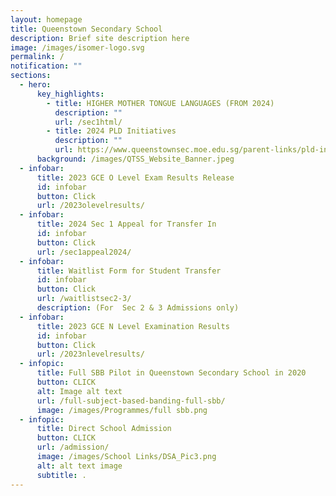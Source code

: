 ```yaml
---
layout: homepage
title: Queenstown Secondary School
description: Brief site description here
image: /images/isomer-logo.svg
permalink: /
notification: ""
sections:
  - hero:
      key_highlights:
        - title: HIGHER MOTHER TONGUE LANGUAGES (FROM 2024)
          description: ""
          url: /sec1html/
        - title: 2024 PLD Initiatives
          description: ""
          url: https://www.queenstownsec.moe.edu.sg/parent-links/pld-initiatives/
      background: /images/QTSS_Website_Banner.jpeg
  - infobar:
      title: 2023 GCE O Level Exam Results Release
      id: infobar
      button: Click
      url: /2023olevelresults/
  - infobar:
      title: 2024 Sec 1 Appeal for Transfer In
      id: infobar
      button: Click
      url: /sec1appeal2024/
  - infobar:
      title: Waitlist Form for Student Transfer
      id: infobar
      button: Click
      url: /waitlistsec2-3/
      description: (For  Sec 2 & 3 Admissions only)
  - infobar:
      title: 2023 GCE N Level Examination Results
      id: infobar
      button: Click
      url: /2023nlevelresults/
  - infopic:
      title: Full SBB Pilot in Queenstown Secondary School in 2020
      button: CLICK
      alt: Image alt text
      url: /full-subject-based-banding-full-sbb/
      image: /images/Programmes/full sbb.png
  - infopic:
      title: Direct School Admission
      button: CLICK
      url: /admission/
      image: /images/School Links/DSA_Pic3.png
      alt: alt text image
      subtitle: .
---
```

